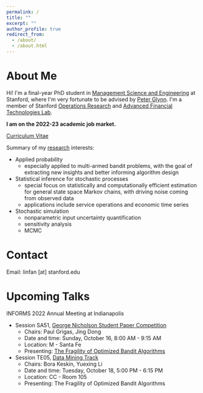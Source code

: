 ```yaml
---
permalink: /
title: ""
excerpt: ""
author_profile: true
redirect_from: 
  - /about/
  - /about.html
---
```


About Me
======
Hi! I'm a final-year PhD student in [Management Science and Engineering](https://msande.stanford.edu/) at Stanford, where I'm very fortunate to be advised by [Peter Glynn](https://web.stanford.edu/~glynn/). I'm a member of Stanford [Operations Research](https://or.stanford.edu/) and [Advanced Financial Technologies Lab](https://fintech.stanford.edu/).

**I am on the 2022-23 academic job market.**   
    
[Curriculum Vitae](https://linfanf.github.io/files/LinFan_CV_Sept2022.pdf)

Summary of my [research](https://linfanf.github.io/research/) interests:
- Applied probability
  - especially applied to multi-armed bandit problems, with the goal of extracting new insights and better informing algorithm design
- Statistical inference for stochastic processes
  - special focus on statistically and computationally efficient estimation for general state space Markov chains, with driving noise coming from observed data
  - applications include service operations and economic time series
- Stochastic simulation
  - nonparametric input uncertainty quantification
  - sensitivity analysis
  - MCMC
  
Contact
======
Email: linfan [at] stanford.edu

Upcoming Talks
======
INFORMS 2022 Annual Meeting at Indianapolis
- Session SA51, [George Nicholson Student Paper Competition](https://www.abstractsonline.com/pp8/?__hstc=194041586.cbab4495dc58dad969beaecf7b141606.1652062706946.1662672009071.1662676451862.20&__hssc=194041586.2.1662676451862&__hsfp=3258875815&hsCtaTracking=025ee829-9db5-4f89-95dc-637573ec15db%7Cea016d7d-8b17-4156-8c3b-c1c801f2ba1f#!/10693/session/1273)
  - Chairs: Paul Grigas, Jing Dong
  - Date and time: Sunday, October 16, 8:00 AM - 9:15 AM
  - Location: M - Santa Fe
  - Presenting: [The Fragility of Optimized Bandit Algorithms](https://linfanf.github.io/files/The_fragility_of_optimized_bandit_algorithms.pdf)
- Session TE05, [Data Mining Track](https://www.abstractsonline.com/pp8/?__hstc=194041586.cbab4495dc58dad969beaecf7b141606.1652062706946.1662672009071.1662676451862.20&__hssc=194041586.2.1662676451862&__hsfp=3258875815&hsCtaTracking=025ee829-9db5-4f89-95dc-637573ec15db%7Cea016d7d-8b17-4156-8c3b-c1c801f2ba1f#!/10693/session/862)
  - Chairs: Bora Keskin, Yuexing Li
  - Date and time: Tuesday, October 18, 5:00 PM - 6:15 PM
  - Location: CC - Room 105
  - Presenting: The Fragility of Optimized Bandit Algorithms




